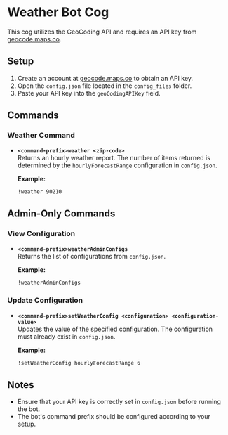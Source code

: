 # Weather Bot Cog

This cog utilizes the GeoCoding API and requires an API key from [geocode.maps.co](https://geocode.maps.co/).

## Setup

1. Create an account at [geocode.maps.co](https://geocode.maps.co/) to obtain an API key.
2. Open the `config.json` file located in the `config_files` folder.
3. Paste your API key into the `geoCodingAPIKey` field.

## Commands

### Weather Command

- **`<command-prefix>weather <zip-code>`**  
  Returns an hourly weather report. The number of items returned is determined by the `hourlyForecastRange` configuration in `config.json`.
  
  **Example:**  
  ```
  !weather 90210
  ```

## Admin-Only Commands

### View Configuration

- **`<command-prefix>weatherAdminConfigs`**  
  Returns the list of configurations from `config.json`.
  
  **Example:**  
  ```
  !weatherAdminConfigs
  ```

### Update Configuration

- **`<command-prefix>setWeatherConfig <configuration> <configuration-value>`**  
  Updates the value of the specified configuration. The configuration must already exist in `config.json`.
  
  **Example:**  
  ```
  !setWeatherConfig hourlyForecastRange 6
  ```

## Notes
- Ensure that your API key is correctly set in `config.json` before running the bot.
- The bot's command prefix should be configured according to your setup.
